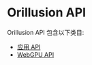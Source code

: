 # Orillusion API

Orillusion API 包含以下类目:

- [应用 API](/api/application-api.html)
- [WebGPU API](/api/webgpu/index.html)

